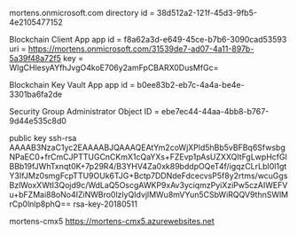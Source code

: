 mortens.onmicrosoft.com
directory id = 38d512a2-121f-45d3-9fb5-4e2105477152


Blockchain Client App 
app id = f8a62a3d-e649-45ce-b7b6-3090cad53593
uri = https://mortens.onmicrosoft.com/31539de7-ad07-4a11-897b-5a39f48a72f5
key = WlgCHlesyAYfhJvgO4koE706y2amFpCBARX0DusMfGc=

Blockchain Key Vault App 
app id = b0ee83b2-eb7c-4a4a-be4e-3301ba6fa2de

Security Group Administrator 
Object ID = ebe7ec44-44aa-4bb8-b767-9d44e535c8d0

public key
ssh-rsa AAAAB3NzaC1yc2EAAAABJQAAAQEAtYm2coWjXPld5hBb5vBFBq6SfwsbgNPaEC0+frCmCJPTTUGCnCKmX1cQaYXs+FZEvp1pAsUZXXQItFgLwpHcfGlBBb19fJWhTxnqt0K+7p29R4/B3YHV4Za0xk89bddpOQeT4f/igqzCLrLbI0l1gtY3IfJMz0smgFcpTTU9OUk6TJG+Bctp7DDNdeFdcecvsP5f8y2rtms/wcuGgsBzlWoxXWtI3Qojd9c/WdLaQ5OscgAWKP9xAv3yciqmzPyiXziPw5czAIWEFVu+bFZMai88oNo4IZiNWBro0lzlyQIdvjlMWu8mVYun5CSbWiRQQV9thnSWlMrCp0lnlp8phQ== rsa-key-20180511

mortens-cmx5 
https://mortens-cmx5.azurewebsites.net